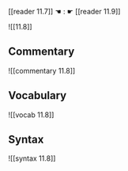 [[reader 11.7]] ☚ : ☛ [[reader 11.9]]

![[11.8]]

## Commentary

![[commentary 11.8]]

## Vocabulary

![[vocab 11.8]]

## Syntax

![[syntax 11.8]]

